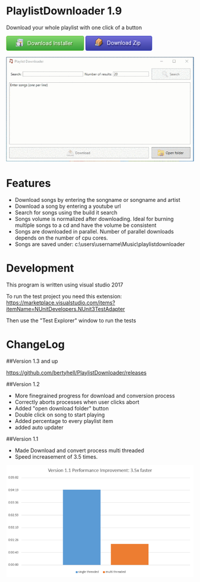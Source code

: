 PlaylistDownloader 1.9
======================

Download your whole playlist with one click of a button

[![Download](img/download-installer.png)](https://github.com/bertyhell/PlaylistDownloader/raw/master/PlaylistDownloader.exe)
[![Download](img/download-zip.png)](https://github.com/bertyhell/PlaylistDownloader/raw/master/PlaylistDownloader.zip)

![program in operation screencast gif](img/screenshare_opt.gif)

Features
========

* Download songs by entering the songname or songname and artist
* Download a song by entering a youtube url
* Search for songs using the build it search
* Songs volume is normalized after downloading. Ideal for burning multiple songs to a cd and have the volume be consistent
* Songs are downloaded in parallel. Number of parallel downloads depends on the number of cpu cores.
* Songs are saved under: c:\users\username\Music\playlistdownloader 

Development
===========

This program is written using visual studio 2017

To run the test project you need this extension:
https://marketplace.visualstudio.com/items?itemName=NUnitDevelopers.NUnit3TestAdapter

Then use the "Test Explorer" window to run the tests

ChangeLog
=========

##Version 1.3 and up

https://github.com/bertyhell/PlaylistDownloader/releases

##Version 1.2

- More finegrained progress for download and conversion process
- Correctly aborts processes when user clicks abort
- Added "open download folder" button
- Double click on song to start playing
- Added percentage to every playlist item
- added auto updater

##Version 1.1

- Made Download and convert process multi threaded
- Speed increasement of 3.5 times.

![main window screenshot](img/performance_1.1.png)

